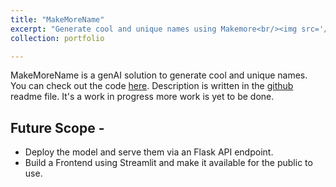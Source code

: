 ```yaml
---
title: "MakeMoreName"
excerpt: "Generate cool and unique names using Makemore<br/><img src='/images/500x300.png'>"
collection: portfolio

---
```


MakeMoreName is a genAI solution to generate cool and unique names. You can check out the code [here](https://github.com/Abhisekh97/MakeMoreName).
Description is written in the [github](https://github.com/Abhisekh97/MakeMoreName) readme file. It's a work in progress more work is yet to be done.

## Future Scope -
- Deploy the model and serve them via an Flask API endpoint. 
- Build a Frontend using Streamlit and make it available for the public to use.
